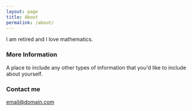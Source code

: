```yaml
---
layout: page
title: About
permalink: /about/
---
```


I am retired and I love mathematics.

### More Information

A place to include any other types of information that you'd like to include about yourself.

### Contact me

[email@domain.com](mailto:email@domain.com)
